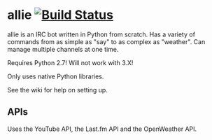 allie [![Build Status](https://travis-ci.org/Snowstormer/allie.svg?branch=master)](https://travis-ci.org/Snowstormer/allie)
=========

allie is an IRC bot written in Python from scratch. Has a variety of commands from as simple as "say" to as complex as "weather". Can manage multiple channels at one time.

Requires Python 2.7! Will not work with 3.X!

Only uses native Python libraries.

See the wiki for help on setting up.

APIs
---------
Uses the YouTube API, the Last.fm API and the OpenWeather API.
